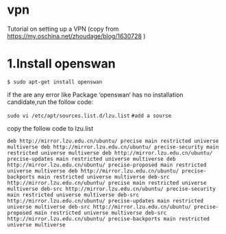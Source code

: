 # vpn
Tutorial on setting up a VPN (copy from https://my.oschina.net/zhoudage/blog/1630728 )


# 1.Install openswan
 `$ sudo apt-get install openswan`
 
  if the are any error like Package ‘openswan‘ has no installation candidate,run the follow code:
  
  `sudo vi /etc/apt/sources.list.d/lzu.list`
  `#add a sourse`
  
  copy the follow code to lzu.list
  
  `deb http://mirror.lzu.edu.cn/ubuntu/ precise main restricted universe multiverse
   deb http://mirror.lzu.edu.cn/ubuntu/ precise-security main restricted universe multiverse
   deb http://mirror.lzu.edu.cn/ubuntu/ precise-updates main restricted universe multiverse
   deb http://mirror.lzu.edu.cn/ubuntu/ precise-proposed main restricted universe multiverse
   deb http://mirror.lzu.edu.cn/ubuntu/ precise-backports main restricted universe multiverse
   deb-src http://mirror.lzu.edu.cn/ubuntu/ precise main restricted universe multiverse
   deb-src http://mirror.lzu.edu.cn/ubuntu/ precise-security main restricted universe multiverse
   deb-src http://mirror.lzu.edu.cn/ubuntu/ precise-updates main restricted universe multiverse
   deb-src http://mirror.lzu.edu.cn/ubuntu/ precise-proposed main restricted universe multiverse
   deb-src http://mirror.lzu.edu.cn/ubuntu/ precise-backports main restricted universe multiverse`

